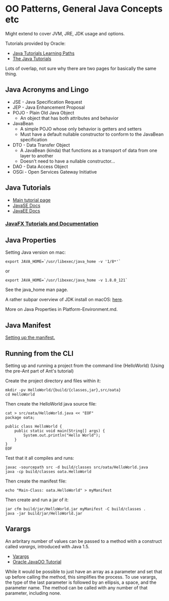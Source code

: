 # OO Patterns, General Java Concepts etc

Might extend to cover JVM, JRE, JDK usage and options.

Tutorials provided by Oracle:

* [Java Tutorials Learning Paths](https://docs.oracle.com/javase/tutorial/tutorialLearningPaths.html)
* [The Java Tutorials](https://docs.oracle.com/javase/tutorial/index.html)

Lots of overlap, not sure why there are two pages for basically the same thing.

## Java Acronyms and Lingo

* JSE - Java Specification Request
* JEP - Java Enhancement Proposal
* POJO - Plain Old Java Object
  * An object that has both attributes and behavior
* JavaBean
  * A simple POJO whose only behavior is getters and setters
  * Must have a default nullable constructor to conform to the JavaBean specification
* DTO - Data Transfer Object
  * A JavaBean (kinda) that functions as a transport of data from one layer to another
  * Doesn't need to have a nullable constructor...
* DAO - Data Access Object
* OSGi - Open Services Gateway Initiative

## Java Tutorials

* [Main tutorial page](https://docs.oracle.com/javase/tutorial/index.html)
* [JavaSE Docs](https://docs.oracle.com/javase/8/docs/)
* [JavaEE Docs](https://docs.oracle.com/javaee/7/index.html)

### [JavaFX Tutorials and Documentation](https://docs.oracle.com/javase/8/javase-clienttechnologies.htm)

## Java Properties

Setting Java version on mac:

```shell
export JAVA_HOME=`/usr/libexec/java_home -v '1/8*'`
```

or

```shell
export JAVA_HOME=`/usr/libexec/java_home -v 1.8.0_121`
```

See the java_home man page.

A rather subpar overview of JDK install on macOS: [here](https://docs.oracle.com/javase/8/docs/technotes/guides/install/mac_jdk.html).

More on Java Properties in Platform-Environment.md.

## Java Manifest

[Setting up the manifest.](https://docs.oracle.com/javase/tutorial/deployment/jar/manifestindex.html)

## Running from the CLI

Setting up and running a project from the command line (HelloWorld)
(Using the pre-Ant part of Ant's tutorial)

Create the project directory and files within it:

```shell
mkdir -pv HelloWorld/{build/{classes,jar},src/oata}
cd HelloWorld
```

Then create the HelloWorld java source file:

```shell
cat > src/oata/HelloWorld.java << "EOF"
package oata;

public class HelloWorld {
    public static void main(String[] args) {
        System.out.println("Hello World");
    }
}
EOF
```

Test that it all compiles and runs:

```shell
javac -sourcepath src -d build/classes src/oata/HelloWorld.java
java -cp build/classes oata.HelloWorld
```

Then create the manifest file:

```shell
echo "Main-Class: oata.HelloWorld" > myManifest
```

Then create and run a jar of it:

```shell
jar cfm build/jar/HelloWorld.jar myManifest -C build/classes .
java -jar build/jar/HelloWorld.jar
```

## Varargs

An arbritary number of values can be passed to a method witih a construct called *varargs*, introduced with Java 1.5.

* [Varargs](https://docs.oracle.com/javase/1.5.0/docs/guide/language/varargs.html)
* [Oracle JavaOO Tutorial](https://docs.oracle.com/javase/tutorial/java/javaOO/arguments.html)

While it would be possible to just have an array as a parameter and set that up before calling the method, this simplifies the process. To use varargs, the type of the last parameter is followed by an ellipsis, a space, and  the parameter name. The method can be called with any number of that parameter, including none.